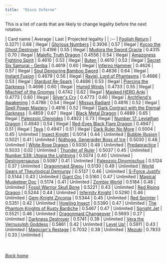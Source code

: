 ```yaml
---
title:  "Disco Inferno"
---
```


This is a list of cards that are likely to change legality before the next rotation.

| Card name | Average | Last | Projected legality |
| :-- |
[Foolish Return](https://db.ygoprodeck.com/card/?search=Foolish%20Return) | 0.3271 | 0.68 | Illegal |
[Glorious Numbers](https://db.ygoprodeck.com/card/?search=Glorious%20Numbers) | 0.3936 | 0.57 | Illegal |
[Kycoo the Ghost Destroyer](https://db.ygoprodeck.com/card/?search=Kycoo%20the%20Ghost%20Destroyer) | 0.4196 | 0.55 | Illegal |
[Mudora the Sword Oracle](https://db.ygoprodeck.com/card/?search=Mudora%20the%20Sword%20Oracle) | 0.4315 | 0.70 | Illegal |
[Malefic Truth Dragon](https://db.ygoprodeck.com/card/?search=Malefic%20Truth%20Dragon) | 0.4556 | 0.54 | Illegal |
[Amazoness Fighting Spirit](https://db.ygoprodeck.com/card/?search=Amazoness%20Fighting%20Spirit) | 0.4610 | 0.53 | Illegal |
[Buten](https://db.ygoprodeck.com/card/?search=Buten) | 0.4610 | 0.53 | Illegal |
[Secret Six Samurai - Genba](https://db.ygoprodeck.com/card/?search=Secret%20Six%20Samurai%20-%20Genba) | 0.4619 | 0.60 | Illegal |
[Inferno Hammer](https://db.ygoprodeck.com/card/?search=Inferno%20Hammer) | 0.4626 | 0.57 | Illegal |
[Soul Devouring Bamboo Sword](https://db.ygoprodeck.com/card/?search=Soul%20Devouring%20Bamboo%20Sword) | 0.4636 | 0.64 | Illegal |
[Instant Fusion](https://db.ygoprodeck.com/card/?search=Instant%20Fusion) | 0.4679 | 0.56 | Illegal |
[Raviel, Lord of Phantasms](https://db.ygoprodeck.com/card/?search=Raviel,%20Lord%20of%20Phantasms) | 0.4686 | 0.53 | Illegal |
[Stardust Re-Spark](https://db.ygoprodeck.com/card/?search=Stardust%20Re-Spark) | 0.4686 | 0.53 | Illegal |
[Piercing the Darkness](https://db.ygoprodeck.com/card/?search=Piercing%20the%20Darkness) | 0.4696 | 0.60 | Illegal |
[Humid Winds](https://db.ygoprodeck.com/card/?search=Humid%20Winds) | 0.4733 | 0.55 | Illegal |
[Mischief of the Gnomes](https://db.ygoprodeck.com/card/?search=Mischief%20of%20the%20Gnomes) | 0.4742 | 0.62 | Illegal |
[Masked HERO Anki](https://db.ygoprodeck.com/card/?search=Masked%20HERO%20Anki) | 0.4773 | 0.60 | Illegal |
[Silver's Cry](https://db.ygoprodeck.com/card/?search=Silver's%20Cry) | 0.4773 | 0.60 | Illegal |
[Archfiend's Awakening](https://db.ygoprodeck.com/card/?search=Archfiend's%20Awakening) | 0.4786 | 0.54 | Illegal |
[Missus Radiant](https://db.ygoprodeck.com/card/?search=Missus%20Radiant) | 0.4816 | 0.52 | Illegal |
[Spell Power Mastery](https://db.ygoprodeck.com/card/?search=Spell%20Power%20Mastery) | 0.4816 | 0.52 | Illegal |
[Dark Contract with the Eternal Darkness](https://db.ygoprodeck.com/card/?search=Dark%20Contract%20with%20the%20Eternal%20Darkness) | 0.4859 | 0.67 | Illegal |
[Black Metal Dragon](https://db.ygoprodeck.com/card/?search=Black%20Metal%20Dragon) | 0.4889 | 0.65 | Illegal |
[Paleozoic Olenoides](https://db.ygoprodeck.com/card/?search=Paleozoic%20Olenoides) | 0.4922 | 0.73 | Illegal |
[Number 17: Leviathan Dragon](https://db.ygoprodeck.com/card/?search=Number%2017:%20Leviathan%20Dragon) | 0.4940 | 0.54 | Illegal |
[Red-Eyes Black Flare Dragon](https://db.ygoprodeck.com/card/?search=Red-Eyes%20Black%20Flare%20Dragon) | 0.4947 | 0.51 | Illegal |
[Teva](https://db.ygoprodeck.com/card/?search=Teva) | 0.4947 | 0.51 | Illegal |
[Dark Ruler No More](https://db.ygoprodeck.com/card/?search=Dark%20Ruler%20No%20More) | 0.5004 | 0.45 | Unlimited |
[Insect Knight](https://db.ygoprodeck.com/card/?search=Insect%20Knight) | 0.5014 | 0.44 | Unlimited |
[Bubble Illusion](https://db.ygoprodeck.com/card/?search=Bubble%20Illusion) | 0.5021 | 0.41 | Unlimited |
[Nidhogg, Generaider Boss of Ice](https://db.ygoprodeck.com/card/?search=Nidhogg,%20Generaider%20Boss%20of%20Ice) | 0.5030 | 0.48 | Unlimited |
[White Rose Dragon](https://db.ygoprodeck.com/card/?search=White%20Rose%20Dragon) | 0.5030 | 0.48 | Unlimited |
[Predapractice](https://db.ygoprodeck.com/card/?search=Predapractice) | 0.5033 | 0.02 | Unlimited |
[Thunder of Ruler](https://db.ygoprodeck.com/card/?search=Thunder%20of%20Ruler) | 0.5037 | 0.45 | Unlimited |
[Number S39: Utopia the Lightning](https://db.ygoprodeck.com/card/?search=Number%20S39:%20Utopia%20the%20Lightning) | 0.5074 | 0.40 | Unlimited |
[Destroyersaurus](https://db.ygoprodeck.com/card/?search=Destroyersaurus) | 0.5097 | 0.41 | Unlimited |
[Paleozoic Dinomischus](https://db.ygoprodeck.com/card/?search=Paleozoic%20Dinomischus) | 0.5124 | 0.37 | Unlimited |
[Dragonmaid Sheou](https://db.ygoprodeck.com/card/?search=Dragonmaid%20Sheou) | 0.5130 | 0.49 | Unlimited |
[World Gears of Theurlogical Demiurgy](https://db.ygoprodeck.com/card/?search=World%20Gears%20of%20Theurlogical%20Demiurgy) | 0.5137 | 0.46 | Unlimited |
[S-Force Justify](https://db.ygoprodeck.com/card/?search=S-Force%20Justify) | 0.5144 | 0.43 | Unlimited |
[Giant Orc](https://db.ygoprodeck.com/card/?search=Giant%20Orc) | 0.5160 | 0.47 | Unlimited |
[Magical Musketeer Doc](https://db.ygoprodeck.com/card/?search=Magical%20Musketeer%20Doc) | 0.5174 | 0.41 | Unlimited |
[Zombie World](https://db.ygoprodeck.com/card/?search=Zombie%20World) | 0.5184 | 0.48 | Unlimited |
[Fossil Warrior Skull Bone](https://db.ygoprodeck.com/card/?search=Fossil%20Warrior%20Skull%20Bone) | 0.5221 | 0.43 | Unlimited |
[Red Rising Dragon](https://db.ygoprodeck.com/card/?search=Red%20Rising%20Dragon) | 0.5244 | 0.44 | Unlimited |
[Infernity Knight](https://db.ygoprodeck.com/card/?search=Infernity%20Knight) | 0.5290 | 0.46 | Unlimited |
[Gem-Knight Zirconia](https://db.ygoprodeck.com/card/?search=Gem-Knight%20Zirconia) | 0.5344 | 0.45 | Unlimited |
[Red Sprinter](https://db.ygoprodeck.com/card/?search=Red%20Sprinter) | 0.5351 | 0.42 | Unlimited |
[Howling Insect](https://db.ygoprodeck.com/card/?search=Howling%20Insect) | 0.5390 | 0.47 | Unlimited |
[The Phantom Knights of Rusty Bardiche](https://db.ygoprodeck.com/card/?search=The%20Phantom%20Knights%20of%20Rusty%20Bardiche) | 0.5467 | 0.47 | Unlimited |
[Spright Jet](https://db.ygoprodeck.com/card/?search=Spright%20Jet) | 0.5521 | 0.46 | Unlimited |
[Dragonmaid Changeover](https://db.ygoprodeck.com/card/?search=Dragonmaid%20Changeover) | 0.5693 | 0.27 | Unlimited |
[Darkness Destroyer](https://db.ygoprodeck.com/card/?search=Darkness%20Destroyer) | 0.5741 | 0.39 | Unlimited |
[Vera the Vernusylph Goddess](https://db.ygoprodeck.com/card/?search=Vera%20the%20Vernusylph%20Goddess) | 0.5861 | 0.42 | Unlimited |
[Level Up!](https://db.ygoprodeck.com/card/?search=Level%20Up!) | 0.5911 | 0.43 | Unlimited |
[Magician's Restage](https://db.ygoprodeck.com/card/?search=Magician's%20Restage) | 0.7032 | 0.38 | Unlimited |
[Mezuki](https://db.ygoprodeck.com/card/?search=Mezuki) | 0.7833 | 0.33 | Unlimited |

<br>

###### [Back home](index)